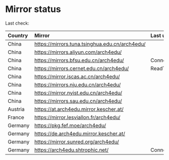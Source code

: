 <script src="./time.js"></script>
# Mirror status
Last check: <script type="text/javascript">localize(1752168312.7703612);</script>

|Country|Mirror|Last update|
|:------|:-----|:----------|
|China|https://mirrors.tuna.tsinghua.edu.cn/arch4edu/|<script type="text/javascript">localize(1752130162);</script>|
|China|https://mirrors.aliyun.com/arch4edu/|<script type="text/javascript">localize(1752130162);</script>|
|China|https://mirrors.bfsu.edu.cn/arch4edu/|ConnectionError|
|China|https://mirrors.cernet.edu.cn/arch4edu/|ReadTimeout|
|China|https://mirror.iscas.ac.cn/arch4edu/|<script type="text/javascript">localize(1752130162);</script>|
|China|https://mirrors.nju.edu.cn/arch4edu/|<script type="text/javascript">localize(1752043741);</script>|
|China|https://mirror.nyist.edu.cn/arch4edu/|<script type="text/javascript">localize(1752043741);</script>|
|China|https://mirrors.sau.edu.cn/arch4edu/|<script type="text/javascript">localize(1752130162);</script>|
|Austria|https://at.arch4edu.mirror.kescher.at/|<script type="text/javascript">localize(1752086868);</script>|
|France|https://mirror.lesviallon.fr/arch4edu/|<script type="text/javascript">localize(1752043741);</script>|
|Germany|https://pkg.fef.moe/arch4edu/|<script type="text/javascript">localize(1752086868);</script>|
|Germany|https://de.arch4edu.mirror.kescher.at/|<script type="text/javascript">localize(1752086868);</script>|
|Germany|https://mirror.sunred.org/arch4edu/|<script type="text/javascript">localize(1752086868);</script>|
|Germany|https://arch4edu.shtrophic.net/|ConnectionError|

<script src="./tablefilter/tablefilter.js"></script>
<script src="./table.js"></script>
